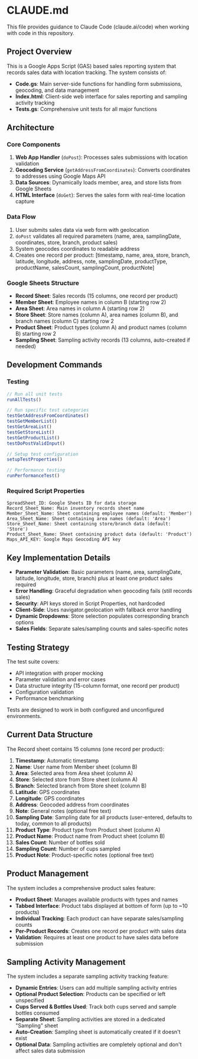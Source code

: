 # CLAUDE.md

This file provides guidance to Claude Code (claude.ai/code) when working with code in this repository.

## Project Overview

This is a Google Apps Script (GAS) based sales reporting system that records sales data with location tracking. The system consists of:

- **Code.gs**: Main server-side functions for handling form submissions, geocoding, and data management
- **Index.html**: Client-side web interface for sales reporting and sampling activity tracking
- **Tests.gs**: Comprehensive unit tests for all major functions

## Architecture

### Core Components

1. **Web App Handler** (`doPost`): Processes sales submissions with location validation
2. **Geocoding Service** (`getAddressFromCoordinates`): Converts coordinates to addresses using Google Maps API
3. **Data Sources**: Dynamically loads member, area, and store lists from Google Sheets
4. **HTML Interface** (`doGet`): Serves the sales form with real-time location capture

### Data Flow

1. User submits sales data via web form with geolocation
2. `doPost` validates all required parameters (name, area, samplingDate, coordinates, store, branch, product sales)
3. System geocodes coordinates to readable address
4. Creates one record per product: [timestamp, name, area, store, branch, latitude, longitude, address, note, samplingDate, productType, productName, salesCount, samplingCount, productNote]

### Google Sheets Structure

- **Record Sheet**: Sales records (15 columns, one record per product)
- **Member Sheet**: Employee names in column B (starting row 2)
- **Area Sheet**: Area names in column A (starting row 2)
- **Store Sheet**: Store names (column A), area names (column B), and branch names (column C) starting row 2
- **Product Sheet**: Product types (column A) and product names (column B) starting row 2
- **Sampling Sheet**: Sampling activity records (13 columns, auto-created if needed)

## Development Commands

### Testing
```javascript
// Run all unit tests
runAllTests()

// Run specific test categories
testGetAddressFromCoordinates()
testGetMemberList() 
testGetAreaList()
testGetStoreList()
testGetProductList()
testDoPostValidInput()

// Setup test configuration
setupTestProperties()

// Performance testing
runPerformanceTest()
```

### Required Script Properties
```
SpreadSheet_ID: Google Sheets ID for data storage
Record_Sheet_Name: Main inventory records sheet name
Member_Sheet_Name: Sheet containing employee names (default: 'Member')
Area_Sheet_Name: Sheet containing area names (default: 'Area')
Store_Sheet_Name: Sheet containing store/branch data (default: 'Store')
Product_Sheet_Name: Sheet containing product data (default: 'Product')
Maps_API_KEY: Google Maps Geocoding API key
```

## Key Implementation Details

- **Parameter Validation**: Basic parameters (name, area, samplingDate, latitude, longitude, store, branch) plus at least one product sales required
- **Error Handling**: Graceful degradation when geocoding fails (still records sales)
- **Security**: API keys stored in Script Properties, not hardcoded
- **Client-Side**: Uses navigator.geolocation with fallback error handling
- **Dynamic Dropdowns**: Store selection populates corresponding branch options
- **Sales Fields**: Separate sales/sampling counts and sales-specific notes

## Testing Strategy

The test suite covers:
- API integration with proper mocking
- Parameter validation and error cases
- Data structure integrity (15-column format, one record per product)
- Configuration validation
- Performance benchmarking

Tests are designed to work in both configured and unconfigured environments.

## Current Data Structure

The Record sheet contains 15 columns (one record per product):
1. **Timestamp**: Automatic timestamp
2. **Name**: User name from Member sheet (column B)
3. **Area**: Selected area from Area sheet (column A)
4. **Store**: Selected store from Store sheet (column A)
5. **Branch**: Selected branch from Store sheet (column B)
6. **Latitude**: GPS coordinates
7. **Longitude**: GPS coordinates
8. **Address**: Geocoded address from coordinates
9. **Note**: General notes (optional free text)
10. **Sampling Date**: Sampling date for all products (user-entered, defaults to today, common to all products)
11. **Product Type**: Product type from Product sheet (column A)
12. **Product Name**: Product name from Product sheet (column B)
13. **Sales Count**: Number of bottles sold
14. **Sampling Count**: Number of cups sampled
15. **Product Note**: Product-specific notes (optional free text)

## Product Management

The system includes a comprehensive product sales feature:
- **Product Sheet**: Manages available products with types and names
- **Tabbed Interface**: Product tabs displayed at bottom of form (up to ~10 products)
- **Individual Tracking**: Each product can have separate sales/sampling counts
- **Per-Product Records**: Creates one record per product with sales data
- **Validation**: Requires at least one product to have sales data before submission

## Sampling Activity Management

The system includes a separate sampling activity tracking feature:
- **Dynamic Entries**: Users can add multiple sampling activity entries
- **Optional Product Selection**: Products can be specified or left unspecified
- **Cups Served & Bottles Used**: Track both cups served and sample bottles consumed
- **Separate Sheet**: Sampling activities are stored in a dedicated "Sampling" sheet
- **Auto-Creation**: Sampling sheet is automatically created if it doesn't exist
- **Optional Data**: Sampling activities are completely optional and don't affect sales data submission